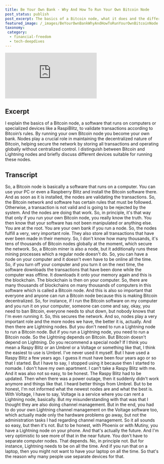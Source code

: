 ```yaml
---
title: Be Your Own Bank - Why And How To Run Your Own Bitcoin Node
post_status: publish
post_excerpt: The basics of a Bitcoin node, what it does and the differences to a Lightning node.
featured_image: /_images/BeYourOwnBankWhyAndHowToRunYourOwnBitcoinNode.jpg
taxonomy:
 category:
  - financial-freedom
  - tech-deepdives
---
```


<iframe src="https://player.vimeo.com/video/1021343394?badge=0&amp;autopause=0&amp;player_id=0&amp;app_id=58479" frameborder="0" allow="autoplay; fullscreen; picture-in-picture; clipboard-write; encrypted-media" title="Be Your Own Bank: Why And How To Run Your Own Bitcoin Node"></iframe>

<div style="margin-bottom:30px;"></div>

## Excerpt

I explain the basics of a Bitcoin node, a software that runs on computers or specialized devices like a RaspiBlitz, to validate transactions according to Bitcoin’s rules. By running your own Bitcoin node you become your own bank. Nodes play a crucial role in maintaining the decentralized nature of Bitcoin, helping secure the network by storing all transactions and operating globally without centralized control. I distinguish between Bitcoin and Lightning nodes and briefly discuss different devices suitable for running these nodes.

## Transcript

So, a Bitcoin node is basically a software that runs on a computer. You can use your PC or even a Raspberry Blitz and install the Bitcoin software there. And as soon as it is installed, the nodes are validating the transactions. So, the Bitcoin network and software has certain rules that must be followed. Otherwise, a transaction is not valid and is going to be rejected by the system. And the nodes are doing that work. So, in principle, it's that way that only if you run your own Bitcoin node, you really know the truth. You then know that your software has not been manipulated or anything else. You are at the root. You are your own bank if you run a node. So, the nodes fulfill a very, very important role. They also store all transactions that have ever been made in their memory. So, I don't know how many thousands, it's tens of thousands of Bitcoin nodes globally at the moment, which secure the network. So, a Bitcoin miner is also a node, but it additionally runs these mining processes which a regular node doesn't do. So, you can have a node on your computer and it doesn't even have to be online all the time. So, if you turn off your computer and you turn it on the next time, the software downloads the transactions that have been done while the computer was offline. It downloads it onto your memory again and this is the blockchain. The blockchain is then on your computer. So, there are many thousands of blockchains on many thousands of computers in this software which is called a Bitcoin node. And this is also so important that everyone and anyone can run a Bitcoin node because this is making Bitcoin decentralized. So, for instance, if I run the Bitcoin software on my computer and you run it on your computer, someone can come and say, okay, you need to ban Bitcoin, everyone needs to shut down, but nobody knows that I'm even running it. So, this secures the network. And so, nodes play a very important role and the more nodes we have, the better it is, actually. And then there are Lightning nodes. But you don't need to run a Lightning node to run a Bitcoin node. But if you run a Lightning node, you need to run a Bitcoin node. So the Lightning depends on Bitcoin. But Bitcoin doesn't depend on Lightning. Do you recommend a special node? If I think you mean a Raspy Blitz or an Umbrel or a Voltage or something like that, I think the easiest to use is Umbrel. I've never used it myself. But I have used a Raspy Blitz a few years ago. I guess it must have been four years ago or so that I started. But I have to say, I stopped using it because then I started to nomade. I don't have my own apartment. I can't take a Raspy Blitz with me. And it was also not so easy, to be honest. The Raspy Blitz had to be updated. Then when there was a power outage, then it suddenly didn't work anymore and things like that. I heard better things from Umbrel. But to be honest, I'm not informed what the newest nodes are and what the best is. With Voltage, I have to say, Voltage is a service where you can rent a Lightning node, basically. But my misunderstanding with that was that I thought they are also doing channel management. But in the end, you had to do your own Lightning channel management on the Voltage software too, which actually made only the hardware problems go away, but not the administration tasks I had regarding channel management. So it all sounds so easy, but then it's not. But to be honest, with Phoenix or with Mutiny, you have a Lightning node on your phone. And that's actually the future. And I'm very optimistic to see more of that in the near future. You don't have to separate computer nodes. That depends. No, in principle not. But for instance, Lightning needs to be on all the time. And if you run that on a laptop, then you might not want to have your laptop on all the time. So that's the reason why many people use separate devices for that.